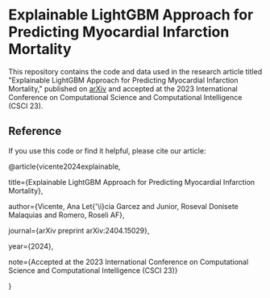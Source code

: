 # Explainable LightGBM Approach for Predicting Myocardial Infarction Mortality

This repository contains the code and data used in the research article titled "Explainable LightGBM Approach for Predicting Myocardial Infarction Mortality," published on [arXiv](https://arxiv.org/abs/2404.15029) and accepted at the 2023 International Conference on Computational Science and Computational Intelligence (CSCI 23).


## Reference

If you use this code or find it helpful, please cite our article:

@article{vicente2024explainable,

  title={Explainable LightGBM Approach for Predicting Myocardial Infarction Mortality},
  
  author={Vicente, Ana Let{\'\i}cia Garcez and Junior, Roseval Donisete Malaquias and Romero, Roseli AF},
  
  journal={arXiv preprint arXiv:2404.15029},
  
  year={2024},
  
  note={Accepted at the 2023 International Conference on Computational Science and Computational Intelligence (CSCI 23)}
  
}
